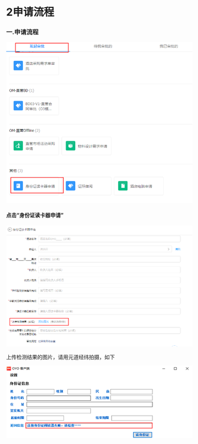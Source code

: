 # 2申请流程

### 一.申请流程

![](../../.gitbook/assets/image%20%28233%29.png)

#### 点击“身份证读卡器申请”

![](../../.gitbook/assets/image%20%28100%29.png)

上传检测结果的图片，请用元道经纬拍摄，如下

![](../../.gitbook/assets/image%20%28266%29.png)

## 


